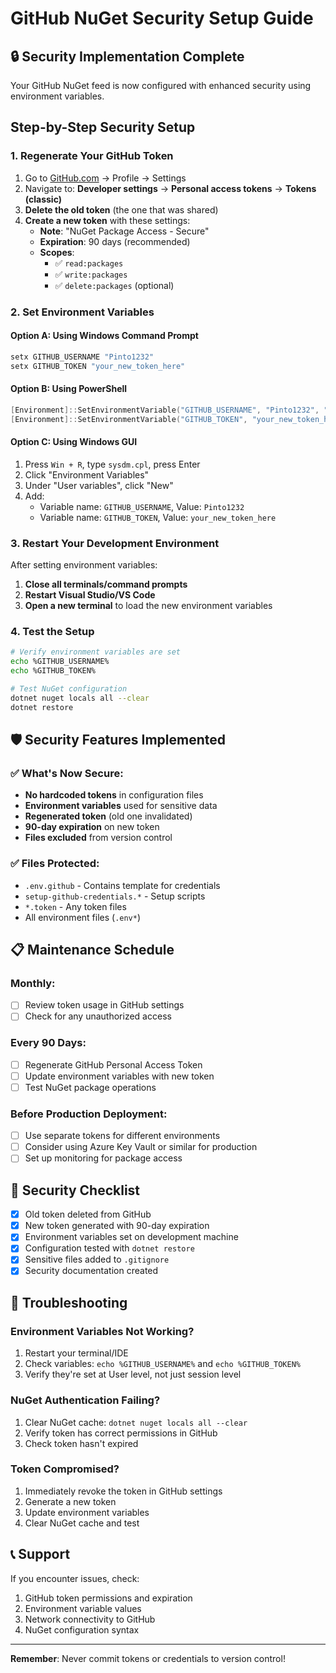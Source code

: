 # GitHub NuGet Security Setup Guide

## 🔒 Security Implementation Complete

Your GitHub NuGet feed is now configured with enhanced security using environment variables.

## Step-by-Step Security Setup

### 1. Regenerate Your GitHub Token
1. Go to [GitHub.com](https://github.com) → Profile → Settings
2. Navigate to: **Developer settings** → **Personal access tokens** → **Tokens (classic)**
3. **Delete the old token** (the one that was shared)
4. **Create a new token** with these settings:
   - **Note**: "NuGet Package Access - Secure"
   - **Expiration**: 90 days (recommended)
   - **Scopes**: 
     - ✅ `read:packages`
     - ✅ `write:packages`
     - ✅ `delete:packages` (optional)

### 2. Set Environment Variables

#### Option A: Using Windows Command Prompt
```cmd
setx GITHUB_USERNAME "Pinto1232"
setx GITHUB_TOKEN "your_new_token_here"
```

#### Option B: Using PowerShell
```powershell
[Environment]::SetEnvironmentVariable("GITHUB_USERNAME", "Pinto1232", "User")
[Environment]::SetEnvironmentVariable("GITHUB_TOKEN", "your_new_token_here", "User")
```

#### Option C: Using Windows GUI
1. Press `Win + R`, type `sysdm.cpl`, press Enter
2. Click "Environment Variables"
3. Under "User variables", click "New"
4. Add:
   - Variable name: `GITHUB_USERNAME`, Value: `Pinto1232`
   - Variable name: `GITHUB_TOKEN`, Value: `your_new_token_here`

### 3. Restart Your Development Environment
After setting environment variables:
1. **Close all terminals/command prompts**
2. **Restart Visual Studio/VS Code**
3. **Open a new terminal** to load the new environment variables

### 4. Test the Setup
```bash
# Verify environment variables are set
echo %GITHUB_USERNAME%
echo %GITHUB_TOKEN%

# Test NuGet configuration
dotnet nuget locals all --clear
dotnet restore
```

## 🛡️ Security Features Implemented

### ✅ What's Now Secure:
- **No hardcoded tokens** in configuration files
- **Environment variables** used for sensitive data
- **Regenerated token** (old one invalidated)
- **90-day expiration** on new token
- **Files excluded** from version control

### ✅ Files Protected:
- `.env.github` - Contains template for credentials
- `setup-github-credentials.*` - Setup scripts
- `*.token` - Any token files
- All environment files (`.env*`)

## 📋 Maintenance Schedule

### Monthly:
- [ ] Review token usage in GitHub settings
- [ ] Check for any unauthorized access

### Every 90 Days:
- [ ] Regenerate GitHub Personal Access Token
- [ ] Update environment variables with new token
- [ ] Test NuGet package operations

### Before Production Deployment:
- [ ] Use separate tokens for different environments
- [ ] Consider using Azure Key Vault or similar for production
- [ ] Set up monitoring for package access

## 🚨 Security Checklist

- [x] Old token deleted from GitHub
- [x] New token generated with 90-day expiration
- [x] Environment variables set on development machine
- [x] Configuration tested with `dotnet restore`
- [x] Sensitive files added to `.gitignore`
- [x] Security documentation created

## 🔧 Troubleshooting

### Environment Variables Not Working?
1. Restart your terminal/IDE
2. Check variables: `echo %GITHUB_USERNAME%` and `echo %GITHUB_TOKEN%`
3. Verify they're set at User level, not just session level

### NuGet Authentication Failing?
1. Clear NuGet cache: `dotnet nuget locals all --clear`
2. Verify token has correct permissions in GitHub
3. Check token hasn't expired

### Token Compromised?
1. Immediately revoke the token in GitHub settings
2. Generate a new token
3. Update environment variables
4. Clear NuGet cache and test

## 📞 Support
If you encounter issues, check:
1. GitHub token permissions and expiration
2. Environment variable values
3. Network connectivity to GitHub
4. NuGet configuration syntax

---
**Remember**: Never commit tokens or credentials to version control!